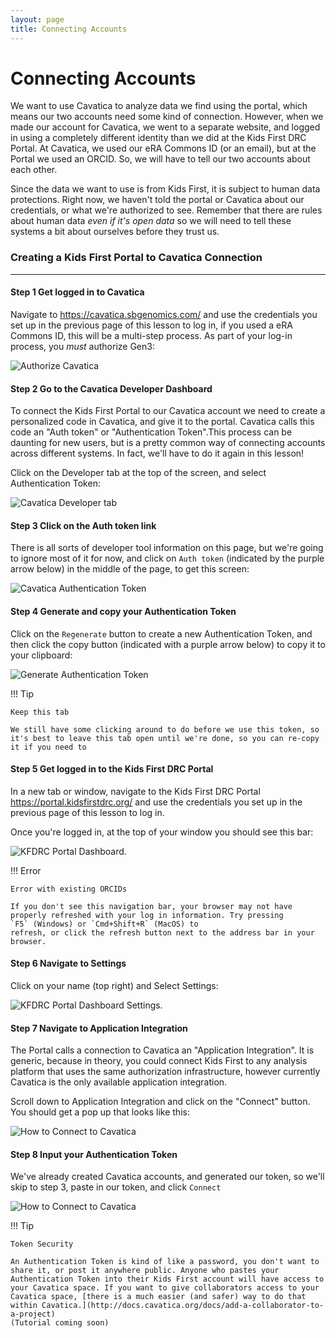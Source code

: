 ```yaml
---
layout: page
title: Connecting Accounts
---
```


Connecting Accounts
===================

We want to use Cavatica to analyze data we find using the
portal, which means our two accounts need some kind of connection.
However, when we made our account for Cavatica, we went to a separate
website, and logged in using a completely different identity than we did
at the Kids First DRC Portal. At Cavatica, we used our eRA Commons ID
(or an email), but at the Portal we used an ORCID. So, we will have to
tell our two accounts about each other.

Since the data we want to use is from Kids First,
it is subject to human data protections. Right now, we haven't told the
portal or Cavatica about our credentials, or what we're authorized to
see. Remember that there are rules about human data *even if it's open
data* so we will need to tell these systems a bit about ourselves before
they trust us.

### Creating a Kids First Portal to Cavatica Connection
-------------------------------------------------------

#### Step 1 Get logged in to Cavatica

Navigate to <https://cavatica.sbgenomics.com/> and use the credentials
you set up in the previous page of this lesson to log in, if you used a
eRA Commons ID, this will be a multi-step process. As part of your
log-in process, you *must* authorize Gen3:

![**Authorize Cavatica**](../../images/KidsFirstPortal_8.png)

#### Step 2 Go to the Cavatica Developer Dashboard

To connect the Kids First Portal to our Cavatica
account we need to create a personalized code in Cavatica, and give it to
the portal. Cavatica calls this code an "Auth token" or "Authentication Token".This process can be daunting for new users, but is a pretty common way
of connecting accounts across different systems. In fact, we'll have to
do it again in this lesson! 

<!-- and keeps the tool that creates them a Developer tool.
-->

Click on the Developer tab at the top of the screen, and select
Authentication Token:

![**Cavatica Developer tab**](../../images/Cavatica_4.png)

#### Step 3 Click on the Auth token link

There is all sorts of developer tool information on this page, but
we're going to ignore most of it for now, and click on `Auth
token` (indicated by the purple arrow below) in the middle
of the page, to get this screen:

![**Cavatica Authentication Token**](../../images/Cavatica_5.png)

#### Step 4 Generate and copy your Authentication Token

Click on the `Regenerate` button to create a new
Authentication Token, and then click the copy button (indicated with a
purple arrow below) to copy it to your clipboard:

![**Generate Authentication Token**](../../images/Cavatica_6.png)

!!! Tip

    Keep this tab

    We still have some clicking around to do before we use this token, so
    it's best to leave this tab open until we're done, so you can re-copy
    it if you need to


#### Step 5 Get logged in to the Kids First DRC Portal

In a new tab or window, navigate to the Kids First DRC Portal
<https://portal.kidsfirstdrc.org/> and use the credentials you set up in
the previous page of this lesson to log in.

Once you're logged in, at the top of your window you should see this
bar:

![**KFDRC Portal Dashboard.**](../../images/KidsFirstPortal_4.png)


!!! Error

    Error with existing ORCIDs

    If you don't see this navigation bar, your browser may not have
    properly refreshed with your log in information. Try pressing
    `F5` (Windows) or `Cmd+Shift+R` (MacOS) to
    refresh, or click the refresh button next to the address bar in your
    browser.

#### Step 6 Navigate to Settings

Click on your name (top right) and Select Settings:

![**KFDRC Portal Dashboard Settings.**](../../images/KidsFirstPortal_5.png)

#### Step 7 Navigate to Application Integration

The Portal calls a connection to Cavatica an "Application
Integration". It is generic, because in theory, you could connect Kids
First to any analysis platform that uses the same authorization
infrastructure, however currently Cavatica is the only available
application integration.

Scroll down to Application Integration and click on the "Connect"
button. You should get a pop up that looks like this:

![**How to Connect to Cavatica**](../../images/KidsFirstPortal_7.png)

#### Step 8 Input your Authentication Token

We've already created Cavatica accounts, and generated our token, so
we'll skip to step 3, paste in our token, and click `Connect`

![**How to Connect to Cavatica**](../../images/KidsFirstPortal_9.png)

!!! Tip

    Token Security

    An Authentication Token is kind of like a password, you don't want to
    share it, or post it anywhere public. Anyone who pastes your
    Authentication Token into their Kids First account will have access to
    your Cavatica space. If you want to give collaborators access to your
    Cavatica space, [there is a much easier (and safer) way to do that
    within Cavatica.](http://docs.cavatica.org/docs/add-a-collaborator-to-a-project)
    (Tutorial coming soon)

